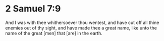 # 2 Samuel 7:9

And I was with thee whithersoever thou wentest, and have cut off all thine enemies out of thy sight, and have made thee a great name, like unto the name of the great [men] that [are] in the earth.